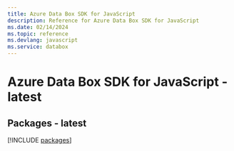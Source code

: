 ```yaml
---
title: Azure Data Box SDK for JavaScript
description: Reference for Azure Data Box SDK for JavaScript
ms.date: 02/14/2024
ms.topic: reference
ms.devlang: javascript
ms.service: databox
---
```

# Azure Data Box SDK for JavaScript - latest
## Packages - latest
[!INCLUDE [packages](data-box-index.md)]